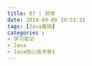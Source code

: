 ```yaml
---
title: 07 | 异常
date: 2019-09-09 19:53:31
tags: [Java基础]
categories :
- 学习笔记
- Java
- Java核心技术卷1
---
```


